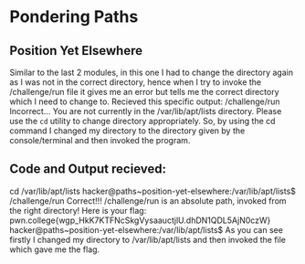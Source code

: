 # Pondering Paths 
## Position Yet Elsewhere
Similar to the last 2 modules, in this one I had to change the directory again as I was not in the correct directory, hence when I try to invoke the /challenge/run file it gives me an error but tells me the correct directory which I need to change to.
Recieved this specific output:
/challenge/run
Incorrect...
You are not currently in the /var/lib/apt/lists directory.
Please use the `cd` utility to change directory appropriately.
So, by using the cd command I changed my directory to the directory given by the console/terminal and then invoked the program.
## Code and Output recieved:
cd /var/lib/apt/lists
hacker@paths~position-yet-elsewhere:/var/lib/apt/lists$ /challenge/run
Correct!!!
/challenge/run is an absolute path, invoked from the right directory!
Here is your flag:
pwn.college{wgp_HkK7KTFNcSkgVysaauctjlU.dhDN1QDL5AjN0czW}
hacker@paths~position-yet-elsewhere:/var/lib/apt/lists$
As you can see firstly I changed my directory to /var/lib/apt/lists and then invoked the file which gave me the flag.
